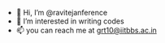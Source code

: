 - 👋 Hi, I’m @ravitejanference
- 👀 I’m interested in writing codes
- 📫 you can reach me at grt10@iitbbs.ac.in
